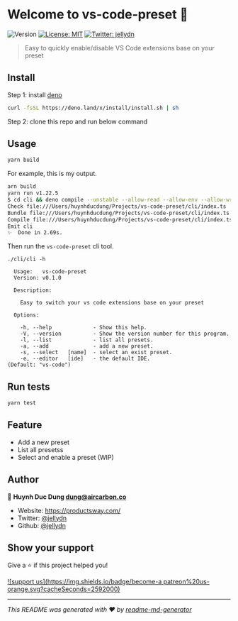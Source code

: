 # Welcome to vs-code-preset 👋

![Version](https://img.shields.io/badge/version-0.1.0-blue.svg?cacheSeconds=2592000)
[![License: MIT](https://img.shields.io/badge/License-MIT-yellow.svg)](#)
[![Twitter: jellydn](https://img.shields.io/twitter/follow/jellydn.svg?style=social)](https://twitter.com/jellydn)

> Easy to quickly enable/disable VS Code extensions base on your preset

## Install

Step 1: install [deno](deno.land)

```sh
curl -fsSL https://deno.land/x/install/install.sh | sh
```

Step 2: clone this repo and run below command

## Usage

```sh
yarn build
```

For example, this is my output.

```sh
arn build
yarn run v1.22.5
$ cd cli && deno compile --unstable --allow-read --allow-env --allow-write --allow-run --allow-net index.ts
Check file:///Users/huynhducdung/Projects/vs-code-preset/cli/index.ts
Bundle file:///Users/huynhducdung/Projects/vs-code-preset/cli/index.ts
Compile file:///Users/huynhducdung/Projects/vs-code-preset/cli/index.ts
Emit cli
✨  Done in 2.69s.
```

Then run the `vs-code-preset` cli tool.

```
./cli/cli -h

  Usage:   vs-code-preset
  Version: v0.1.0

  Description:

    Easy to switch your vs code extensions base on your preset

  Options:

    -h, --help             - Show this help.
    -V, --version          - Show the version number for this program.
    -l, --list             - list all presets.
    -a, --add              - add a new preset.
    -s, --select   [name]  - select an exist preset.
    -e, --editor   [ide]   - the default IDE.                           (Default: "vs-code")

```

## Run tests

```sh
yarn test
```

## Feature

- Add a new preset
- List all presetss
- Select and enable a preset (WIP)

## Author

👤 **Huynh Duc Dung <dung@aircarbon.co>**

- Website: https://productsway.com/
- Twitter: [@jellydn](https://twitter.com/jellydn)
- Github: [@jellydn](https://github.com/jellydn)

## Show your support

Give a ⭐️ if this project helped you!

[![support us](https://img.shields.io/badge/become-a patreon%20us-orange.svg?cacheSeconds=2592000)](https://www.patreon.com/jellydn)

---

_This README was generated with ❤️ by [readme-md-generator](https://github.com/kefranabg/readme-md-generator)_
